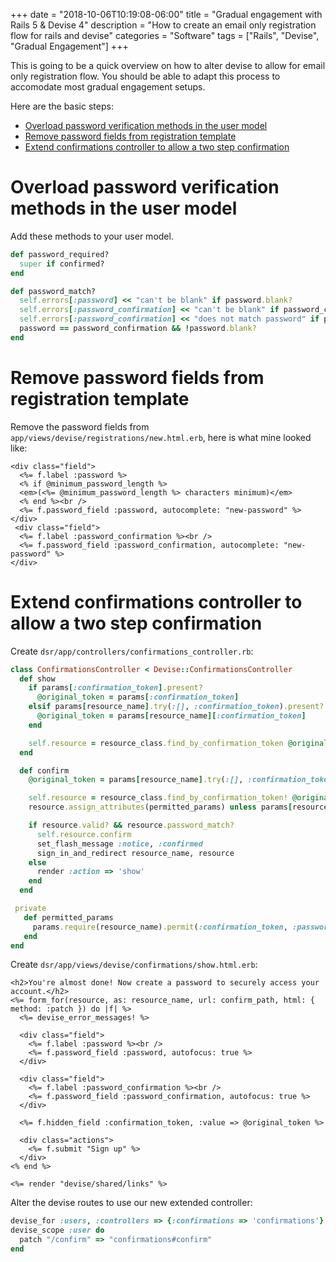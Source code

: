+++
date = "2018-10-06T10:19:08-06:00"
title = "Gradual engagement with Rails 5 & Devise 4"
description = "How to create an email only registration flow for rails and devise"
categories = "Software"
tags = ["Rails", "Devise", "Gradual Engagement"]
+++

This is going to be a quick overview on how to alter devise to allow for email only registration flow. You should be able to adapt this process to accomodate most gradual engagement setups.

Here are the basic steps:

- [Overload password verification methods in the user model](#overload-password-verification-methods-in-the-user-model)
- [Remove password fields from registration template](#remove-password-fields-from-registration-template)
- [Extend confirmations controller to allow a two step confirmation](#extend-confirmations-controller-to-allow-a-two-step-confirmation)

# Overload password verification methods in the user model

Add these methods to your user model.

```rb
def password_required?
  super if confirmed?
end

def password_match?
  self.errors[:password] << "can't be blank" if password.blank?
  self.errors[:password_confirmation] << "can't be blank" if password_confirmation.blank?
  self.errors[:password_confirmation] << "does not match password" if password != password_confirmation
  password == password_confirmation && !password.blank?
end
```

# Remove password fields from registration template

Remove the password fields from `app/views/devise/registrations/new.html.erb`, here is what mine looked like:

```erb
<div class="field">
  <%= f.label :password %>
  <% if @minimum_password_length %>
  <em>(<%= @minimum_password_length %> characters minimum)</em>
  <% end %><br />
  <%= f.password_field :password, autocomplete: "new-password" %>
</div>
 <div class="field">
  <%= f.label :password_confirmation %><br />
  <%= f.password_field :password_confirmation, autocomplete: "new-password" %>
</div>
```

# Extend confirmations controller to allow a two step confirmation

Create `dsr/app/controllers/confirmations_controller.rb`:
```rb
class ConfirmationsController < Devise::ConfirmationsController
  def show
    if params[:confirmation_token].present?
      @original_token = params[:confirmation_token]
    elsif params[resource_name].try(:[], :confirmation_token).present?
      @original_token = params[resource_name][:confirmation_token]
    end

    self.resource = resource_class.find_by_confirmation_token @original_token
  end

  def confirm
    @original_token = params[resource_name].try(:[], :confirmation_token)

    self.resource = resource_class.find_by_confirmation_token! @original_token
    resource.assign_attributes(permitted_params) unless params[resource_name].nil?

    if resource.valid? && resource.password_match?
      self.resource.confirm
      set_flash_message :notice, :confirmed
      sign_in_and_redirect resource_name, resource
    else
      render :action => 'show'
    end
  end

 private
   def permitted_params
     params.require(resource_name).permit(:confirmation_token, :password, :password_confirmation)
   end
end
```

Create `dsr/app/views/devise/confirmations/show.html.erb`:
```erb
<h2>You're almost done! Now create a password to securely access your account.</h2>
<%= form_for(resource, as: resource_name, url: confirm_path, html: { method: :patch }) do |f| %>
  <%= devise_error_messages! %>

  <div class="field">
    <%= f.label :password %><br />
    <%= f.password_field :password, autofocus: true %>
  </div>

  <div class="field">
    <%= f.label :password_confirmation %><br />
    <%= f.password_field :password_confirmation, autofocus: true %>
  </div>

  <%= f.hidden_field :confirmation_token, :value => @original_token %>

  <div class="actions">
    <%= f.submit "Sign up" %>
  </div>
<% end %>

<%= render "devise/shared/links" %>
```

Alter the devise routes to use our new extended controller:
```rb
devise_for :users, :controllers => {:confirmations => 'confirmations'}
devise_scope :user do
  patch "/confirm" => "confirmations#confirm"
end
```
